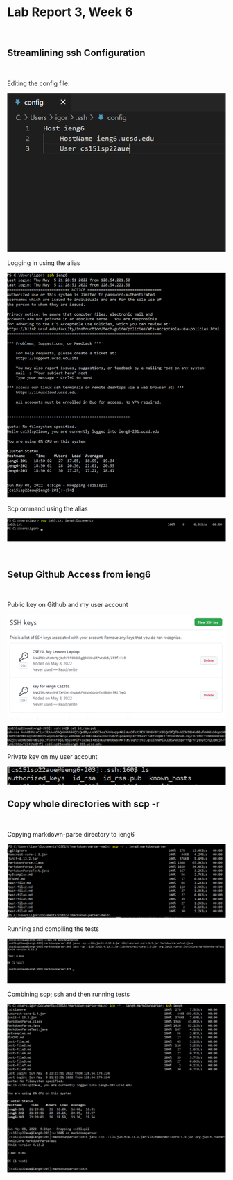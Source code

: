 # Lab Report 3, Week 6

<br>

## Streamlining ssh Configuration

<br>

Editing the config file:

![Image](lab-report-3-media\configFile.png)

Logging in using the alias

![Image](lab-report-3-media\sshLogin.png)

Scp ommand using the alias

![Image](lab-report-3-media\scp.png)

<br>

## Setup Github Access from ieng6

<br>

Public key on Github and my user account

![Image](lab-report-3-media\publicKeys.png)

![Image](lab-report-3-media\publicKeyContents.png)

Private key on my user account

![Image](lab-report-3-media\privateKey.png)

## Copy whole directories with scp -r

<br>

Copying markdown-parse directory to ieng6

![Image](lab-report-3-media\scpDirectory.png)

Running and compiling the tests

![Image](lab-report-3-media\compileAndRun.png)

Combining scp; ssh and then running tests

![Image](lab-report-3-media\scpAndSshOneLine.png)